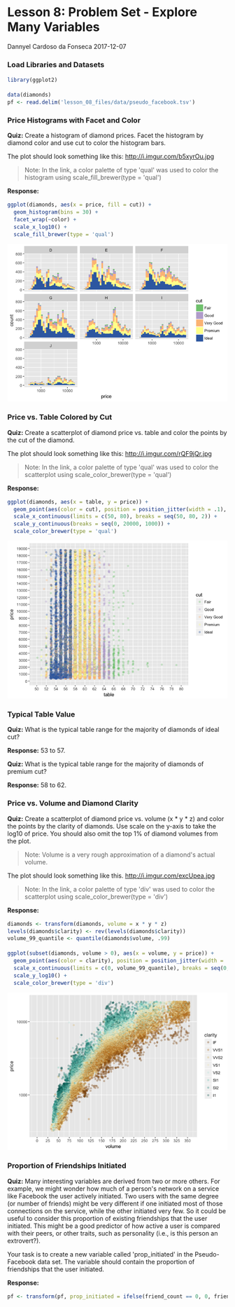 Lesson 8: Problem Set - Explore Many Variables
================
Dannyel Cardoso da Fonseca
2017-12-07

### Load Libraries and Datasets

``` r
library(ggplot2)

data(diamonds)
pf <- read.delim('lesson_08_files/data/pseudo_facebook.tsv')
```

### Price Histograms with Facet and Color

**Quiz:** Create a histogram of diamond prices. Facet the histogram by diamond color and use cut to color the histogram bars.

The plot should look something like this: <http://i.imgur.com/b5xyrOu.jpg>

> Note: In the link, a color palette of type 'qual' was used to color the histogram using scale\_fill\_brewer(type = 'qual')

**Response:**

``` r
ggplot(diamonds, aes(x = price, fill = cut)) +
  geom_histogram(bins = 30) +
  facet_wrap(~color) +
  scale_x_log10() +
  scale_fill_brewer(type = 'qual')
```

![](lesson_08_files/figure-markdown_github-ascii_identifiers/Price%20Histograms%20with%20Facet%20and%20Color-1.png)

### Price vs. Table Colored by Cut

**Quiz:** Create a scatterplot of diamond price vs. table and color the points by the cut of the diamond.

The plot should look something like this: <http://i.imgur.com/rQF9jQr.jpg>

> Note: In the link, a color palette of type 'qual' was used to color the scatterplot using scale\_color\_brewer(type = 'qual')

**Response:**

``` r
ggplot(diamonds, aes(x = table, y = price)) +
  geom_point(aes(color = cut), position = position_jitter(width = .1), alpha = .3, na.rm = TRUE) +
  scale_x_continuous(limits = c(50, 80), breaks = seq(50, 80, 2)) +
  scale_y_continuous(breaks = seq(0, 20000, 1000)) +
  scale_color_brewer(type = 'qual')
```

![](lesson_08_files/figure-markdown_github-ascii_identifiers/Price%20vs.%20Table%20Colored%20by%20Cut-1.png)

### Typical Table Value

**Quiz:** What is the typical table range for the majority of diamonds of ideal cut?

**Response:** 53 to 57.

**Quiz:** What is the typical table range for the majority of diamonds of premium cut?

**Response:** 58 to 62.

### Price vs. Volume and Diamond Clarity

**Quiz:** Create a scatterplot of diamond price vs. volume (x \* y \* z) and color the points by the clarity of diamonds. Use scale on the y-axis to take the log10 of price. You should also omit the top 1% of diamond volumes from the plot.

> Note: Volume is a very rough approximation of a diamond's actual volume.

The plot should look something like this. <http://i.imgur.com/excUpea.jpg>

> Note: In the link, a color palette of type 'div' was used to color the scatterplot using scale\_color\_brewer(type = 'div')

**Response:**

``` r
diamonds <- transform(diamonds, volume = x * y * z)
levels(diamonds$clarity) <- rev(levels(diamonds$clarity))
volume_99_quantile <- quantile(diamonds$volume, .99)

ggplot(subset(diamonds, volume > 0), aes(x = volume, y = price)) +
  geom_point(aes(color = clarity), position = position_jitter(width = .1), alpha = .3, na.rm = TRUE) +
  scale_x_continuous(limits = c(0, volume_99_quantile), breaks = seq(0, volume_99_quantile, 25)) +
  scale_y_log10() +
  scale_color_brewer(type = 'div')
```

![](lesson_08_files/figure-markdown_github-ascii_identifiers/Price%20vs.%20Volume%20and%20Diamond%20Clarity-1.png)

### Proportion of Friendships Initiated

**Quiz:** Many interesting variables are derived from two or more others. For example, we might wonder how much of a person's network on a service like Facebook the user actively initiated. Two users with the same degree (or number of friends) might be very different if one initiated most of those connections on the service, while the other initiated very few. So it could be useful to consider this proportion of existing friendships that the user initiated. This might be a good predictor of how active a user is compared with their peers, or other traits, such as personality (i.e., is this person an extrovert?).

Your task is to create a new variable called 'prop\_initiated' in the Pseudo-Facebook data set. The variable should contain the proportion of friendships that the user initiated.

**Response:**

``` r
pf <- transform(pf, prop_initiated = ifelse(friend_count == 0, 0, friendships_initiated/friend_count))
```
